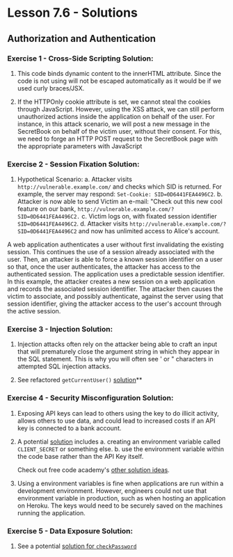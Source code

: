 # Lesson 7.6 - Solutions

## Authorization and Authentication

### Exercise 1 - Cross-Side Scripting Solution:

1. This code binds dynamic content to the innerHTML attribute. Since the code is not using will not be escaped automatically as it would be if we used curly braces/JSX.

2. If the HTTPOnly cookie attribute is set, we cannot steal the cookies through JavaScript. However, using the XSS attack, we can still perform unauthorized actions inside the application on behalf of the user. For instance, in this attack scenario, we will post a new message in the SecretBook on behalf of the victim user, without their consent. For this, we need to forge an HTTP POST request to the SecretBook page with the appropriate parameters with JavaScript

### Exercise 2 - Session Fixation Solution:

1. Hypothetical Scenario:
   a. Attacker visits `http://vulnerable.example.com/` and checks which SID is returned. For example, the server may respond: `Set-Cookie: SID=0D6441FEA4496C2`.
   b. Attacker is now able to send Victim an e-mail: "Check out this new cool feature on our bank, `http://vulnerable.example.com/?SID=0D6441FEA4496C2.`
   c. Victim logs on, with fixated session identifier `SID=0D6441FEA4496C2`.
   d. Attacker visits `http://vulnerable.example.com/?SID=0D6441FEA4496C2` and now has unlimited access to Alice's account.

A web application authenticates a user without first invalidating the existing session. This continues the use of a session already associated with the user. Then, an attacker is able to force a known session identifier on a user so that, once the user authenticates, the attacker has access to the authenticated session. The application uses a predictable session identifier. In this example, the attacker creates a new session on a web application and records the associated session identifier. The attacker then causes the victim to associate, and possibly authenticate, against the server using that session identifier, giving the attacker access to the user's account through the active session.

### Exercise 3 - Injection Solution:

1. Injection attacks often rely on the attacker being able to craft an input that will prematurely close the argument string in which they appear in the SQL statement. This is why you will often see ' or " characters in attempted SQL injection attacks.

2. See refactored `getCurrentUser()` [solution](/lesson-6-authentication_authorization/solutions/1-injection/injection.js)\*\*

### Exercise 4 - Security Misconfiguration Solution:

1. Exposing API keys can lead to others using the key to do illicit activity, allows others to use data, and could lead to increased costs if an API key is connected to a bank account.

2. A potential [solution](/lesson-6-authentication_authorization/solutions/weather-app-solutions.js) includes
   a. creating an environment variable called `CLIENT_SECRET` or something else.
   b. use the environment variable within the code base rather than the API Key itself.

   Check out free code academy's [other solution ideas](https://www.freecodecamp.org/news/how-to-securely-store-api-keys-4ff3ea19ebda/).

3. Using a environment variables is fine when applications are run within a development environment. However, engineers could not use that environment variable in production, such as when hosting an application on Heroku. The keys would need to be securely saved on the machines running the application.

### Exercise 5 - Data Exposure Solution:

1. See a potential [solution for `checkPassword`](/lesson-6-authentication_authorization/solutions/4-data-exposure/check-password-1.js)
